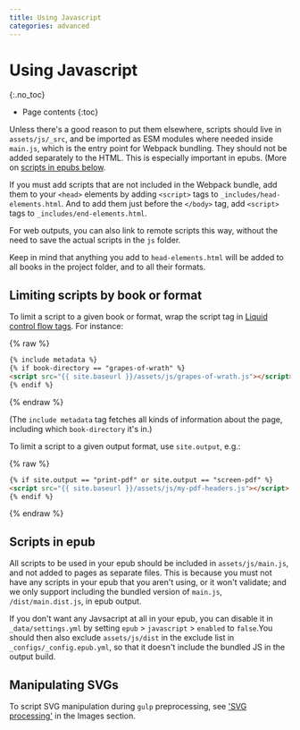 ```yaml
---
title: Using Javascript
categories: advanced
---
```


# Using Javascript
{:.no_toc}

* Page contents
{:toc}

Unless there's a good reason to put them elsewhere, scripts should live in `assets/js/_src`, and be imported as ESM modules where needed inside `main.js`, which is the entry point for Webpack bundling. They should not be added separately to the HTML. This is especially important in epubs. (More on [scripts in epubs below](#adding-scripts-to-epubs).

If you must add scripts that are not included in the Webpack bundle, add them to your `<head>` elements by adding `<script>` tags to `_includes/head-elements.html`. And to add them just before the `</body>` tag, add `<script>` tags to `_includes/end-elements.html`.

For web outputs, you can also link to remote scripts this way, without the need to save the actual scripts in the `js` folder.

Keep in mind that anything you add to `head-elements.html` will be added to all books in the project folder, and to all their formats.

## Limiting scripts by book or format

To limit a script to a given book or format, wrap the script tag in [Liquid control flow tags](https://help.shopify.com/themes/liquid/tags/control-flow-tags). For instance:

{% raw %}
``` html
{% include metadata %}
{% if book-directory == "grapes-of-wrath" %}
<script src="{{ site.baseurl }}/assets/js/grapes-of-wrath.js"></script>
{% endif %}
```
{% endraw %}

(The `include metadata` tag fetches all kinds of information about the page, including which `book-directory` it's in.)

To limit a script to a given output format, use `site.output`, e.g.:

{% raw %}
``` html
{% if site.output == "print-pdf" or site.output == "screen-pdf" %}
<script src="{{ site.baseurl }}/assets/js/my-pdf-headers.js"></script>
{% endif %}
```
{% endraw %}

## Scripts in epub

All scripts to be used in your epub should be included in `assets/js/main.js`, and not added to pages as separate files. This is because you must not have any scripts in your epub that you aren't using, or it won't validate; and we only support including the bundled version of `main.js`, `/dist/main.dist.js`, in epub output.

If you don't want any Javsacript at all in your epub, you can disable it in `_data/settings.yml` by setting `epub` > `javascript` > `enabled` to `false`.You should then also exclude `assets/js/dist` in the exclude list in `_configs/_config.epub.yml`, so that it doesn't include the bundled JS in the output build.

## Manipulating SVGs

To script SVG manipulation during `gulp` preprocessing, see ['SVG processing'](../images/svg-processing.html) in the Images section.

